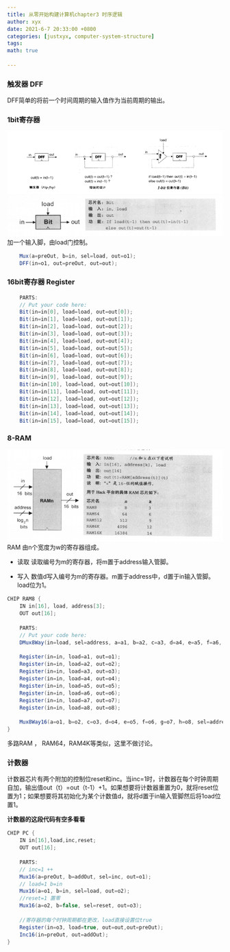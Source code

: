 ```yaml
---
title: 从零开始构建计算机chapter3 时序逻辑
author: xyx
date: 2021-6-7 20:33:00 +0800
categories: [justxyx, computer-system-structure]
tags: 
math: true

---
```


### 触发器 DFF

DFF简单的将前一个时间周期的输入值作为当前周期的输出。

### 1bit寄存器

![p1](/assets/img/2021.6.7/p1.png)
![p2](/assets/img/2021.6.7/p2.png)
加一个输入脚，由load门控制。

~~~java
    Mux(a=preOut, b=in, sel=load, out=o1);
    DFF(in=o1, out=preOut, out=out);
~~~

### 16bit寄存器 Register

~~~java
    PARTS:
    // Put your code here:
    Bit(in=in[0], load=load, out=out[0]);
    Bit(in=in[1], load=load, out=out[1]);
    Bit(in=in[2], load=load, out=out[2]);
    Bit(in=in[3], load=load, out=out[3]);
    Bit(in=in[4], load=load, out=out[4]);
    Bit(in=in[5], load=load, out=out[5]);
    Bit(in=in[6], load=load, out=out[6]);
    Bit(in=in[7], load=load, out=out[7]);
    Bit(in=in[8], load=load, out=out[8]);
    Bit(in=in[9], load=load, out=out[9]);
    Bit(in=in[10], load=load, out=out[10]);
    Bit(in=in[11], load=load, out=out[11]);
    Bit(in=in[12], load=load, out=out[12]);
    Bit(in=in[13], load=load, out=out[13]);
    Bit(in=in[14], load=load, out=out[14]);
    Bit(in=in[15], load=load, out=out[15]);
~~~

### 8-RAM

![p3](/assets/img/2021.6.7/p3.png)
RAM 由n个宽度为w的寄存器组成。

* 读取
  读取编号为m的寄存器，将m置于address输入管脚。

* 写入
  数值d写入编号为m的寄存器。m置于address中，d置于in输入管脚。load位为1。

~~~java
CHIP RAM8 {
    IN in[16], load, address[3];
    OUT out[16];

    PARTS:
    // Put your code here:
    DMux8Way(in=load, sel=address, a=a1, b=a2, c=a3, d=a4, e=a5, f=a6, g=a7, h=a8);

    Register(in=in, load=a1, out=o1);
    Register(in=in, load=a2, out=o2);
    Register(in=in, load=a3, out=o3);
    Register(in=in, load=a4, out=o4);
    Register(in=in, load=a5, out=o5);
    Register(in=in, load=a6, out=o6);
    Register(in=in, load=a7, out=o7);
    Register(in=in, load=a8, out=o8);

    Mux8Way16(a=o1, b=o2, c=o3, d=o4, e=o5, f=o6, g=o7, h=o8, sel=address, out=out);
}
~~~

多路RAM ， RAM64，RAM4K等类似，这里不做讨论。

### 计数器

计数器芯片有两个附加的控制位reset和inc。当inc=1时，计数器在每个时钟周期自加，输出值out（t）=out（t-1）+1。如果想要将计数器重置为0，就将reset位置为1；如果想要将其初始化为某个计数值d，就将d置于in输入管脚然后将1oad位置1。

**计数器的这段代码有空多看看**

~~~java
CHIP PC {
    IN in[16],load,inc,reset;
    OUT out[16];

    PARTS:
    // inc=1 ++ 
    Mux16(a=preOut, b=addOut, sel=inc, out=o1);
    // load=1 b=in
    Mux16(a=o1, b=in, sel=load, out=o2);
    //reset=1 置零
    Mux16(a=o2, b=false, sel=reset, out=o3);

    //寄存器的每个时钟周期都在更改，load直接设置位true
    Register(in=o3, load=true, out=out,out=preOut);
    Inc16(in=preOut, out=addOut);
}
~~~